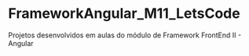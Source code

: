 # FrameworkAngular_M11_LetsCode
 Projetos desenvolvidos em aulas do módulo de Framework FrontEnd II - Angular
